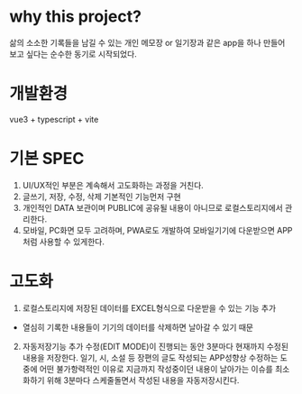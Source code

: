 # why this project?
삶의 소소한 기록들을 남길 수 있는
개인 메모장 or 일기장과 같은 app을 하나 만들어 보고 싶다는
순수한 동기로 시작되었다.

# 개발환경
vue3 + typescript + vite

# 기본 SPEC
1) UI/UX적인 부분은 계속해서 고도화하는 과정을 거친다.
2) 글쓰기, 저장, 수정, 삭제 기본적인 기능먼저 구현
3) 개인적인 DATA 보관이며 PUBLIC에 공유될 내용이 아니므로
로컬스토리지에서 관리한다.
4) 모바일, PC화면 모두 고려하며, PWA로도 개발하여 모바일기기에 다운받으면
APP처럼 사용할 수 있게한다.

# 고도화
1) 로컬스토리지에 저장된 데이터를 EXCEL형식으로 다운받을 수 있는 기능 추가
- 열심히 기록한 내용들이 기기의 데이터를 삭제하면 날아갈 수 있기 때문
2) 자동저장기능 추가 
수정(EDIT MODE)이 진행되는 동안 3분마다 현재까지 수정된 내용을 저장한다.
일기, 시, 소설 등 장편의 글도 작성되는 APP성향상 수정하는 도중에 어떤 불가항력적인 이유로
지금까지 작성중이던 내용이 날아가는 이슈를 최소화하기 위해 3분마다 스케줄돌면서 작성된 내용을 자동저장시킨다.